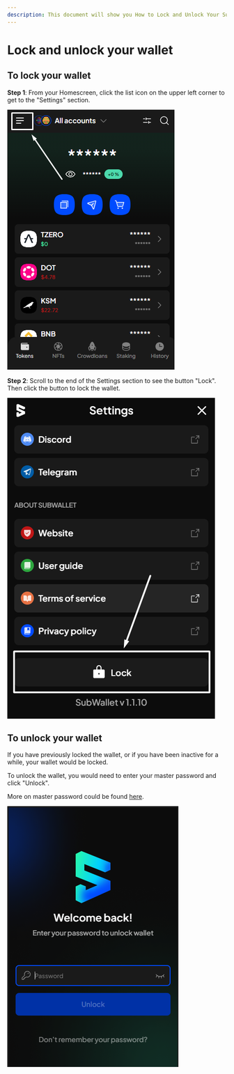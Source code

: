 ```yaml
---
description: This document will show you How to Lock and Unlock Your SubWallet.
---
```


# Lock and unlock your wallet

## To lock your wallet

**Step 1**: From your Homescreen, click the list icon on the upper left corner to get to the "Settings" section.

![](<../../.gitbook/assets/image (91).png>)



**Step 2**: Scroll to the end of the Settings section to see the button "Lock". Then click the button to lock the wallet.

![](<../../.gitbook/assets/image (78).png>)



## To unlock your wallet

If you have previously locked the wallet, or if you have been inactive for a while, your wallet would be locked.&#x20;

To unlock the wallet, you would need to enter your master password and click "Unlock".&#x20;

More on master password could be found [here](create-a-master-password/).

![](<../../.gitbook/assets/image (11).png>)

